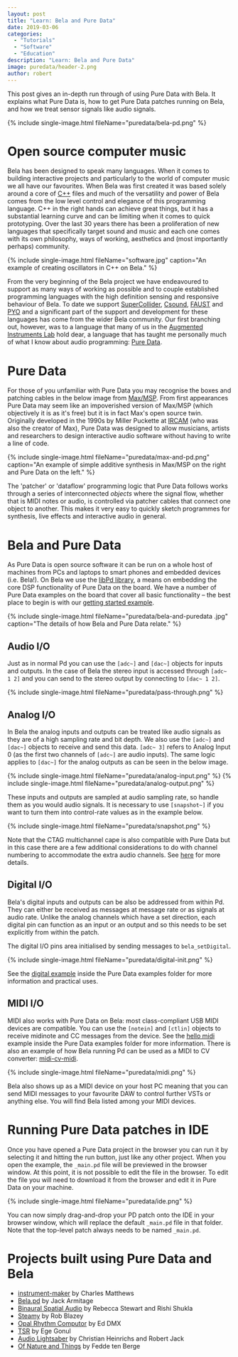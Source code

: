 ```yaml
---
layout: post
title: "Learn: Bela and Pure Data"
date: 2019-03-06
categories:
  - "Tutorials"
  - "Software"
  - "Education"
description: "Learn: Bela and Pure Data"
image: puredata/header-2.png
author: robert
---
```


This post gives an in-depth run through of using Pure Data with Bela. It explains what Pure Data is, how to get Pure Data patches running on Bela, and how we treat sensor signals like audio signals.

{% include single-image.html fileName="puredata/bela-pd.png" %}

# Open source computer music

Bela has been designed to speak many languages. When it comes to building interactive projects and particularly to the world of computer music we all have our favourites. When Bela was first created it was based solely around a core of [C++](http://www.cplusplus.com/) files and much of the versatility and power of Bela comes from the low level control and elegance of this programming language. C++ in the right hands can achieve great things, but it has a substantial learning curve and can be limiting when it comes to quick prototyping. Over the last 30 years there has been a proliferation of new languages that specifically target sound and music and each one comes with its own philosophy, ways of working, aesthetics and (most importantly perhaps) community.

{% include single-image.html fileName="software.jpg" caption="An example of creating oscillators in C++ on Bela." %}

From the very beginning of the Bela project we have endeavoured to support as many ways of working as possible and to couple established programming languages with the high definition sensing and responsive behaviour of Bela. To date we support [SuperCollider](https://blog.bela.io/2017/10/29/bela-and-supercollider-live-coding-sensors/), [Csound](http://cosmoproject.github.io/bela/), [FAUST](https://github.com/BelaPlatform/Bela/wiki/Compiling-Faust-code-for-Bela) and [PYO](https://github.com/belangeo/pyo-bela) and a significant part of the support and development for these languages has come from the wider Bela community. Our first branching out, however, was to a language that many of us in the [Augmented Instruments Lab](http://instrumentslab.org) hold dear, a language that has taught me personally much of what I know about audio programming: [Pure Data](https://puredata.info/).

# Pure Data

For those of you unfamiliar with Pure Data you may recognise the boxes and patching cables in the below image from [Max/MSP](https://cycling74.com/). From first appearances Pure Data may seem like an impoverished version of Max/MSP (which objectively it is as it's free) but it is in fact Max's open source twin. Originally developed in the 1990s by Miller Puckette at [IRCAM](https://www.ircam.fr/) (who was also the creator of Max), Pure Data was designed to allow musicians, artists and researchers to design interactive audio software without having to write a line of code.

{% include single-image.html fileName="puredata/max-and-pd.png" caption="An example of simple additive synthesis in Max/MSP on the right and Pure Data on the left." %}

The 'patcher' or 'dataflow' programming logic that Pure Data follows works through a series of interconnected *objects* where the signal flow, whether that is MIDI notes or audio, is controlled via patcher cables that connect one object to another. This makes it very easy to quickly sketch programmes for synthesis, live effects and interactive audio in general.

# Bela and Pure Data

As Pure Data is open source software it can be run on a whole host of machines from PCs and laptops to smart phones and embedded devices (i.e. Bela!). On Bela we use the [libPd library](https://puredata.info/downloads/libpd), a means on embedding the core DSP functionality of Pure Data on the board. We have a number of Pure Data examples on the board that cover all basic functionality – the best place to begin is with our [getting started example](https://github.com/BelaPlatform/Bela/tree/master/examples/PureData/getting-started).

{% include single-image.html fileName="puredata/bela-and-puredata
.jpg" caption="The details of how Bela and Pure Data relate." %}


## Audio I/O

Just as in normal Pd you can use the `[adc~]` and `[dac~]` objects for inputs and outputs. In the case of Bela the stereo input is accessed through `[adc~ 1 2]` and you can send to the stereo output by connecting to `[dac~ 1 2]`.

{% include single-image.html fileName="puredata/pass-through.png" %}

## Analog I/O

In Bela the analog inputs and outputs can be treated like audio signals as they are of a high sampling rate and bit depth. We also use the `[adc~]` and `[dac~]` objects to receive and send this data. `[adc~ 3]` refers to Analog Input 0 (as the first two channels of `[adc~]` are audio inputs). The same logic applies to `[dac~]` for the analog outputs as can be seen in the below image.

{% include single-image.html fileName="puredata/analog-input.png" %}
{% include single-image.html fileName="puredata/analog-output.png" %}


These inputs and outputs are sampled at audio sampling rate, so handle them as you would audio signals. It is necessary to use `[snapshot~]` if you want to turn them into control-rate values as in the example below.

{% include single-image.html fileName="puredata/snapshot.png" %}

Note that the CTAG multichannel cape is also compatible with Pure Data but in this case there are a few additional considerations to do with channel numbering to accommodate the extra audio channels. See [here]() for more details.

## Digital I/O

Bela's digital inputs and outputs can be also be addressed from within Pd. They can either be received as messages at message rate or as signals at audio rate. Unlike the analog channels which have a set direction, each digital pin can function as an input or an output and so this needs to be set explicitly from within the patch.

The digital I/O pins area initialised by sending messages to `bela_setDigital`.

{% include single-image.html fileName="puredata/digital-init.png" %}

See the [digital example](https://github.com/BelaPlatform/Bela/tree/master/examples/PureData/digital) inside the Pure Data examples folder for more information and practical uses.

## MIDI I/O

MIDI also works with Pure Data on Bela: most class-compliant USB MIDI devices are compatible. You can use the `[notein]` and `[ctlin]` objects to receive midinote and CC messages from the device. See the [hello midi](https://github.com/BelaPlatform/Bela/tree/master/examples/PureData/hello-midi) example inside the Pure Data examples folder for more information. There is also an example of how Bela running Pd can be used as a MIDI to CV converter: [midi-cv-midi](https://github.com/BelaPlatform/Bela/tree/master/examples/PureData/midi-cv-midi).

{% include single-image.html fileName="puredata/midi.png" %}

Bela also shows up as a MIDI device on your host PC meaning that you can send MIDI messages to your favourite DAW to control further VSTs or anything else. You will find Bela listed among your MIDI devices.

# Running Pure Data patches in IDE

Once you have opened a Pure Data project in the browser you can run it by selecting it and hitting the run button, just like any other project. When you open the example, the `_main.pd` file will be previewed in the browser window. At this point, it is not possible to edit the file in the browser. To edit the file you will need to download it from the browser and edit it in Pure Data on your machine.

{% include single-image.html fileName="puredata/ide.png" %}

You can now simply drag-and-drop your PD patch onto the IDE in your browser window, which will replace the default `_main.pd` file in that folder. Note that the top-level patch always needs to be named `_main.pd`.

# Projects built using Pure Data and Bela

- [instrument-maker](https://github.com/matthewscharles/instrument-maker) by Charles Matthews
- [Bela.pd](https://github.com/jarmitage/bela.pd) by Jack Armitage
- [Binaural Spatial Audio](https://blog.bela.io/2018/10/12/bela-AR-VR-binaural-spatial-audio/) by Rebecca Stewart and Rishi Shukla
- [Steamy](https://blog.bela.io/2018/09/07/rob-blazey-steamy-bela/) by Rob Blazey
- [Opal Rhythm Computor](https://blog.bela.io/2018/03/27/opal-rhythm-computor-dmx-krew/) by Ed DMX
- [TSR](https://blog.bela.io/2018/02/12/bela-trans-siberian-railway-egegonul/) by Ege Gonul
- [Audio Lightsaber](https://blog.bela.io/2016/12/01/saber/) by Christian Heinrichs and Robert Jack
- [Of Nature and Things](https://blog.bela.io/2017/12/12/fedde-ten-berge-instruments-bela/) by Fedde ten Berge
